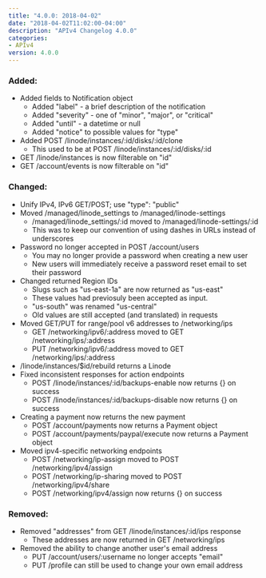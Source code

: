 ```yaml
---
title: "4.0.0: 2018-04-02"
date: "2018-04-02T11:02:00-04:00"
description: "APIv4 Changelog 4.0.0"
categories:
- APIv4
version: 4.0.0
---
```

### Added:

* Added fields to Notification object
  * Added "label" - a brief description of the notification
  * Added "severity" - one of "minor", "major", or "critical"
  * Added "until" - a datetime or null
  * Added "notice" to possible values for "type"
* Added POST /linode/instances/:id/disks/:id/clone
  * This used to be at POST /linode/instances/:id/disks/:id
* GET /linode/instances is now filterable on "id"
* GET /account/events is now filterable on "id"

### Changed:

* Unify IPv4, IPv6 GET/POST; use "type": "public"
* Moved /managed/linode_settings to /managed/linode-settings
  * /managed/linode_settings/:id moved to /managed/linode-settings/:id
  * This was to keep our convention of using dashes in URLs instead of underscores
* Password no longer accepted in POST /account/users
  * You may no longer provide a password when creating a new user
  * New users will immediately receive a password reset email to set their password
* Changed returned Region IDs
  * Slugs such as "us-east-1a" are now returned as "us-east"
  * These values had previosuly been accepted as input.
  * "us-south" was renamed "us-central"
  * Old values are still accepted (and translated) in requests
* Moved GET/PUT for range/pool v6 addresses to /networking/ips
  * GET /networking/ipv6/:address moved to GET /networking/ips/:address
  * PUT /networking/ipv6/:address moved to GET /networking/ips/:address
* /linode/instances/$id/rebuild returns a Linode
* Fixed inconsistent responses for action endpoints
  * POST /linode/instances/:id/backups-enable now returns {} on success
  * POST /linode/instances/:id/backups-disable now returns {} on success
* Creating a payment now returns the new payment
  * POST /account/payments now returns a Payment object
  * POST /account/payments/paypal/execute now returns a Payment object
* Moved ipv4-specific networking endpoints
  * POST /networking/ip-assign moved to POST /networking/ipv4/assign
  * POST /networking/ip-sharing moved to POST /networking/ipv4/share
  * POST /networking/ipv4/assign now returns {} on success
  
### Removed:
  
* Removed "addresses" from GET /linode/instances/:id/ips response
  * These addresses are now returned in GET /networking/ips
* Removed the ability to change another user's email address
  * PUT /account/users/:username no longer accepts "email"
  * PUT /profile can still be used to change your own email address